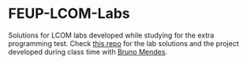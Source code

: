 # FEUP-LCOM-Labs

Solutions for LCOM labs developed while studying for the extra programming test. Check [this repo](https://github.com/bdmendes/feup-lcom) for the lab solutions and the project developed during class time with [Bruno Mendes](https://github.com/bdmendes).
